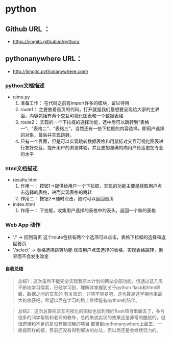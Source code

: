 # python

## Github URL ：
* https://jimgitc.github.io/python/
## pythonanywhere URL：
* http://jimgitc.pythonanywhere.com/


### python文档描述
* qimo.py
  1. 准备工作：
  在代码之前有import许多的模块，留以待用
  2. route1：
  主要放着首页的代码，打开就是我们最想要呈现给大家的主界面，内容包括有两个交互可视化图表和一个数据表格
  3. route2：
  实现的一个下拉框的选择功能，选中后可以跳转到“表格一”、“表格二”、“表格三”，当然还有一些下拉框的内容选择，即用户选择的对象，最后并实现跳转。  
  4. 只有一个界面，但是可以实现跳转数据表格和用鼠标对交互可视化图表进行友好交互，提升用户的浏览体验，并且更加准确的向用户传达更加专业的水平

### html文档描述
* results.html
  1. 作用一： 
  按钮1->提供给用户一个下拉框，实现的功能主要是获取用户点击选择的表格，进而实现表格的跳转
  2. 作用二： 
  按钮2->随时点击，随时可以返回首页
* index.html
  1. 作用一：
  下拉框，收集用户选择的表格中的表头，返回一个新的表格
### Web App 动作
* '/'  ->  回到首页
  这个route包括有两个个选项可以点击，表格下拉框的选择和返回首页  
* '/select'  -> 表格选择跳转功能 
  获取用户点击选择的表格，实现表格跳转，但界面不会发生改变



#### 自我总结

>总结1：这次虽然不能完全实现我原本计划的网站全部功能，但通过这几周不断地学习探索，已经学习到、理解并掌握到关于python flask和html界面、数据之间的交互的
有关知识，非常不容易吧，这也算是这学期也来最大的收获吧，希望以后在学习的路上继续能有python的陪伴。 


>总结2：这次总算把交互可视化的图标也加到我的flask项目里面去了，多亏很多的同学帮助和老师的教导，总的来说实现的效果还是非常的酷炫的，但很遗憾和不足的是没有能把我的项目
部署到pythonanywhere上面去，一直报同样的错，目前还没有得到解决的办法，但以后还是会继续努力的。

